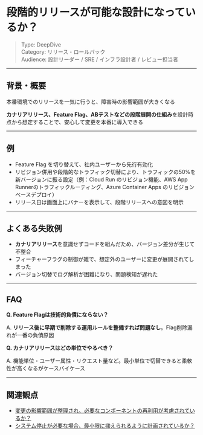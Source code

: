 # 段階的リリースが可能な設計になっているか？

> Type: DeepDive  
> Category: リリース・ロールバック  
> Audience: 設計リーダー / SRE / インフラ設計者 / レビュー担当者

---

## 背景・概要

本番環境でのリリースを一気に行うと、障害時の影響範囲が大きくなる

**カナリアリリース、Feature Flag、ABテストなどの段階展開の仕組み**を設計時点から想定することで、安心して変更を本番に導入できる

---

## 例

- Feature Flag を切り替えて、社内ユーザーから先行有効化
- リビジョン併用や段階的なトラフィック切替により、トラフィックの50%を新バージョンに振る設定（例：Cloud Run のリビジョン機能、AWS App Runnerのトラフィックルーティング、Azure Container Apps のリビジョンベースデプロイ）
- リリース日は画面上にバナーを表示して、段階リリースへの意図を明示

---

## よくある失敗例

- **カナリアリリース**を意識せずコードを組んだため、バージョン差分が生じて不整合
- フィーチャーフラグの制御が雑で、想定外のユーザーに変更が展開されてしまった
- バージョン切替でログ解析が困難になり、問題検知が遅れた

---

## FAQ

**Q. Feature Flagは技術的負債にならない？**

A. **リリース後に早期で削除する運用ルールを整備すれば問題なし**。Flag削除漏れが一番の負債原因

**Q. カナリアリリースはどの単位でやるべき？**

A. 機能単位・ユーザー属性・リクエスト量など。最小単位で切替できると柔軟性が高くなるがケースバイケース

---

## 関連観点

- [変更の影響範囲が整理され、必要なコンポーネントの再利用が考慮されているか？](https://zenn.dev/kanaria007/articles/95f9d91567a9ee)
- [システム停止が必要な場合、最小限に抑えられるように計画されているか？](https://zenn.dev/kanaria007/articles/bc767346d55ab2)